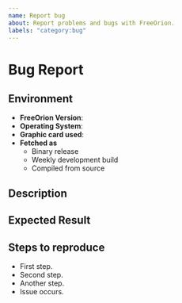 ```yaml
---
name: Report bug
about: Report problems and bugs with FreeOrion.
labels: "category:bug"
---
```

Bug Report
==========
<!--
Please fill in a a meaningful and concise title in the field above.
It helps us to classify the issue even  before reading the body and handling the
issue a bit better.

Examples:
  * Great: "Unable to select fleet in galaxy map"
  * Good: "Unable to click fleet"
  * Not really okay: "Issue with fleets"
  * Horrible: "HELP!!!"
-->


Environment
-----------
<!--
You don't need to provide the information in section when they are not useful in
the context of this issue.  For example a crashing hosted server may not need
information about the graphic card, but maybe depend on the operating system you
use.  When in doubt provide all information you have available.

You can find the FreeOrion version number in the lower right corner of the game
main screen.

When stating the operating system also note the version of the operating system
so, `Windows 8 Pro` instead of `Windows` or `Mac OSX Mountain Lion` instead of
`OSX`.
-->

* **FreeOrion Version**:
* **Operating System**:
* **Graphic card used**:
* **Fetched as** <!-- delete lines below that don't apply -->
  * Binary release
  * Weekly development build
  * Compiled from source


Description
-----------
<!--
Add a meaningful description of the bug you encountered.

If a screenshot or image helps to describe the issue content feel free to create
one.

Also attach the log files the game creates.  The log files The log files can be
found on
* Windows: %APPDATA%\FreeOrion
* MacOSX: ~/Library/"Application Support"/FreeOrion
* Linux: ${XDG_DATA_HOME:-~/.local/share}/freeorion
-->


Expected Result
---------------
<!--
When you enter an issue please add a description of what behaviour you would
expect from the game instead of the issue.
-->


Steps to reproduce
------------------
<!--
If the error only manifests itself after doing a certain number of actions
please add a list of steps to reproduce the bug.  If the error only occurs in
a certain game state please be sure to add a save game to the issue.

To upload save games please pack them into a Zip archive (*.zip) first.
-->
* First step.
* Second step.
* Another step.
* Issue occurs.
